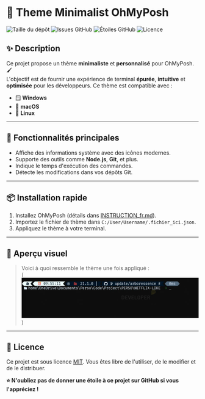 # 🎨 Theme Minimalist OhMyPosh

![Taille du dépôt](https://img.shields.io/github/repo-size/PierreMaze/Theme-minimalist-ohmyposh)
![Issues GitHub](https://img.shields.io/github/issues/PierreMaze/Theme-minimalist-ohmyposh)
![Étoiles GitHub](https://img.shields.io/github/stars/PierreMaze/Theme-minimalist-ohmyposh?style=social)
![Licence](https://img.shields.io/badge/license-MIT-blue.svg)

## ✨ Description

Ce projet propose un thème **minimaliste** et **personnalisé** pour OhMyPosh. 🖌️  
L'objectif est de fournir une expérience de terminal **épurée**, **intuitive** et **optimisée** pour les développeurs. Ce thème est compatible avec :

- 🪟 **Windows**
- 🍎 **macOS**
- 🐧 **Linux**

---

## 🚀 Fonctionnalités principales

- Affiche des informations système avec des icônes modernes.
- Supporte des outils comme **Node.js**, **Git**, et plus.
- Indique le temps d'exécution des commandes.
- Détecte les modifications dans vos dépôts Git.

---

## 📦 Installation rapide

1. Installez OhMyPosh (détails dans [INSTRUCTION_fr.md](./INSTRUCTION_fr.md)).
2. Importez le fichier de thème dans `C:/User/Username/.fichier_ici.json`.
3. Appliquez le thème à votre terminal.

---

## 📸 Aperçu visuel

> Voici à quoi ressemble le thème une fois appliqué :  
> (_![Theme minimalist for terminal ](images/picture-terminal.webp)_)

---

## 📜 Licence

Ce projet est sous licence [MIT](./LICENSE). Vous êtes libre de l'utiliser, de le modifier et de le distribuer.

**⭐️ N'oubliez pas de donner une étoile à ce projet sur GitHub si vous l'appréciez !**
